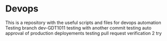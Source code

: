 # Devops
This is a repository with the useful scripts and files for devops automation
Testing branch dev-GDT1011
testing with another commit 
testing auto approval of production deployements
testing pull request verification 2 try
